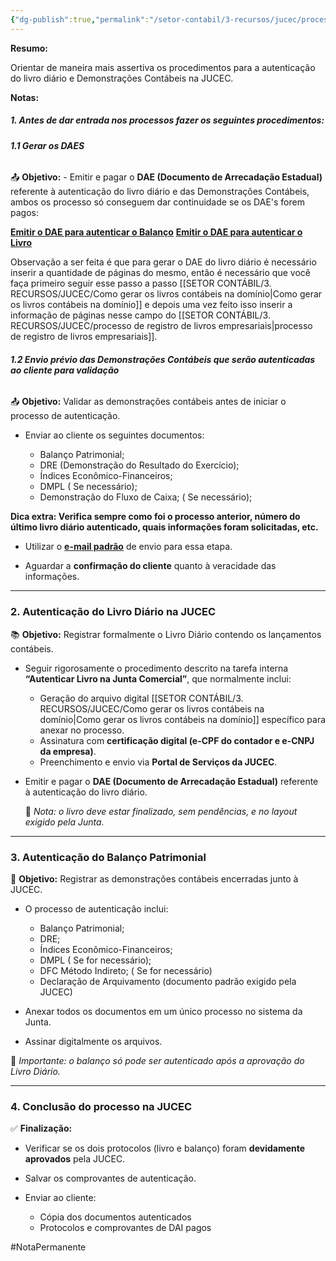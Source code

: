 ```yaml
---
{"dg-publish":true,"permalink":"/setor-contabil/3-recursos/jucec/processos-jucec-livro-diario-e-balanco/","dgPassFrontmatter":true,"created":"2025-07-17T13:07:48.178-03:00","updated":"2025-07-17T13:55:38.337-03:00"}
---
```


**Resumo:** 

Orientar de maneira mais assertiva os procedimentos para a autenticação do livro diário e Demonstrações Contábeis na JUCEC.

**Notas:**
##### **1. Antes de dar entrada nos processos fazer os seguintes procedimentos:**

###### **1.1 Gerar os DAES**

📤 **Objetivo:** - Emitir e pagar o **DAE (Documento de Arrecadação Estadual)** referente à autenticação do livro diário e das Demonstrações Contábeis, ambos os processo só conseguem dar continuidade se os DAE's forem pagos:

[**Emitir o DAE para autenticar o Balanço**](https://portalservicos.jucec.ce.gov.br/fcnremp/pages/remp/remp.seam?cid=2506)
[**Emitir o DAE para autenticar o Livro**](https://portalservicos.jucec.ce.gov.br/guiapagamento/pages/autenticacaoLivro/autenticacaoLivroPasso1.seam?conversationId=3494) 

Observação a ser feita é que para gerar o DAE do livro diário é necessário inserir a quantidade de páginas do mesmo, então é necessário que você faça primeiro seguir esse passo a passo [[SETOR CONTÁBIL/3. RECURSOS/JUCEC/Como gerar os livros contábeis na domínio\|Como gerar os livros contábeis na domínio]] e depois uma vez feito isso inserir a informação de páginas nesse campo do [[SETOR CONTÁBIL/3. RECURSOS/JUCEC/processo de registro de livros empresariais\|processo de registro de livros empresariais]].

###### **1.2 Envio prévio das Demonstrações Contábeis que serão autenticadas ao cliente para validação**

📤 **Objetivo:** Validar as demonstrações contábeis antes de iniciar o processo de autenticação.

- Enviar ao cliente os seguintes documentos:
    
    - Balanço Patrimonial;
    - DRE (Demonstração do Resultado do Exercício);
    - Índices Econômico-Financeiros;
    - DMPL ( Se necessário);
    - Demonstração do Fluxo de Caixa; ( Se necessário);

**Dica extra: Verifica sempre como foi o processo anterior, número do último livro diário autenticado, quais informações foram solicitadas, etc.**

- Utilizar o [**e-mail padrão**](https://mail.google.com/mail/u/1/?ogbl#search/autori/QgrcJHsNnjvqsKMwjFPkKVwCrnhwwLwPncb) de envio para essa etapa.

- Aguardar a **confirmação do cliente** quanto à veracidade das informações.

---

### **2. Autenticação do Livro Diário na JUCEC**

📚 **Objetivo:** Registrar formalmente o Livro Diário contendo os lançamentos contábeis.

- Seguir rigorosamente o procedimento descrito na tarefa interna **“Autenticar Livro na Junta Comercial”**, que normalmente inclui:
    
    - Geração do arquivo digital [[SETOR CONTÁBIL/3. RECURSOS/JUCEC/Como gerar os livros contábeis na domínio\|Como gerar os livros contábeis na domínio]] específico para anexar no processo.
    - Assinatura com **certificação digital (e-CPF do contador e e-CNPJ da empresa)**.
    - Preenchimento e envio via **Portal de Serviços da JUCEC**.

- Emitir e pagar o **DAE (Documento de Arrecadação Estadual)** referente à autenticação do livro diário.
    
    📌 _Nota: o livro deve estar finalizado, sem pendências, e no layout exigido pela Junta._

---

### **3. Autenticação do Balanço Patrimonial**

📄 **Objetivo:** Registrar as demonstrações contábeis encerradas junto à JUCEC.

- O processo de autenticação inclui:
    
    - Balanço Patrimonial;
    - DRE;
    - Índices Econômico-Financeiros;
    - DMPL ( Se for necessário);
    - DFC Método Indireto; ( Se for necessário)
    - Declaração de Arquivamento (documento padrão exigido pela JUCEC)
        
- Anexar todos os documentos em um único processo no sistema da Junta.
    
- Assinar digitalmente os arquivos.
    
    
📌 _Importante: o balanço só pode ser autenticado após a aprovação do Livro Diário._



---

### **4. Conclusão do processo na JUCEC**

✅ **Finalização:**

- Verificar se os dois protocolos (livro e balanço) foram **devidamente aprovados** pela JUCEC.
    
- Salvar os comprovantes de autenticação.
    
- Enviar ao cliente:
    
    - Cópia dos documentos autenticados
    - Protocolos e comprovantes de DAI pagos





#NotaPermanente
